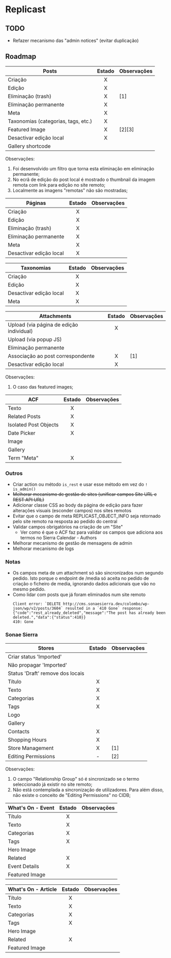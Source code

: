 # Replicast

## TODO
* Refazer mecanismo das "admin notices" (evitar duplicação)  


## Roadmap

| Posts                               | Estado | Observações |
|-------------------------------------|:------:|-------------|
| Criação                             |    X   |             |
| Edição                              |    X   |             |
| Eliminação (trash)                  |    X   | [1]         |
| Eliminação permanente               |    X   |             |
| Meta                                |    X   |             |
| Taxonomias (categorias, tags, etc.) |    X   |             |
| Featured Image                      |    X   | [2][3]      |
| Desactivar edição local             |    X   |             |
| Gallery shortcode                   |        |             |

Observações:  
1. Foi desenvolvido um filtro que torna esta eliminação em eliminação permanente;  
2. No ecrã de edição do post local é mostrado o thumbnail da imagem remota com link para edição no site remoto;  
3. Localmente as imagens "remotas" não são mostradas;  


| Páginas                 | Estado | Observações |
|-------------------------|:------:|-------------|
| Criação                 |    X   |             |
| Edição                  |    X   |             |
| Eliminação (trash)      |    X   |             |
| Eliminação permanente   |    X   |             |
| Meta                    |    X   |             |
| Desactivar edição local |    X   |             |


| Taxonomias              | Estado | Observações |
|-------------------------|:------:|-------------|
| Criação                 |    X   |             |
| Edição                  |    X   |             |
| Desactivar edição local |    X   |             |
| Meta                    |    X   |             |


| Attachments                              | Estado | Observações |
|------------------------------------------|:------:|-------------|
| Upload (via página de edição individual) |    X   |             |
| Upload (via popup JS)                    |        |             |
| Eliminação permanente                    |        |             |
| Associação ao post correspondente        |    X   | [1]         |
| Desactivar edição local                  |    X   |             |

Observações:  
1. O caso das featured images;  


| ACF                     | Estado | Observações |
|-------------------------|:------:|-------------|
| Texto                   |    X   |             |
| Related Posts           |    X   |             |
| Isolated Post Objects   |    X   |             |
| Date Picker             |    X   |             |
| Image                   |        |             |
| Gallery                 |        |             |
| Term "Meta"             |    X   |             |


### Outros
* Criar action ou método `is_rest` e usar esse método em vez do `! is_admin()`  
* <del>Melhorar mecanismo de gestão de sites (unificar campos Site URL e REST API URL)</del>  
* Adicionar classe CSS ao body da página de edição para fazer alterações visuais (esconder campos) nos sites remotos  
* Evitar que o campo de meta REPLICAST_OBJECT_INFO seja retornado pelo site remoto na resposta ao pedido do central  
* Validar campos obrigatórios na criação de um "Site"  
  - Ver como é que o ACF faz para validar os campos que adiciona aos termos no Sierra Calendar - Authors
* Melhorar mecanismo de gestão de mensagens de admin  
* Melhorar mecanismo de logs  

### Notas
* Os campos meta de um attachment só são sincronizados num segundo pedido. 
  Isto porque o endpoint de /media só aceita no pedido de criação o ficheiro de media, 
  ignorando dados adicionais que vão no mesmo pedido.
* Como lidar com posts que já foram eliminados num site remoto
    ```
    Client error: `DELETE http://cms.sonaesierra.dev/colombo/wp-json/wp/v2/posts/3604` resulted in a `410 Gone` response: {"code":"rest_already_deleted","message":"The post has already been deleted.","data":{"status":410}} 
    410: Gone
    ```


### Sonae Sierra

| Stores                           | Estado | Observações |
|----------------------------------|:------:|-------------|
| Criar status 'Imported'          |        |             |
| Não propagar 'Imported'          |        |             |
| Status 'Draft' remove dos locais |        |             |
| Título                           |    X   |             |
| Texto                            |    X   |             |
| Categorias                       |    X   |             |
| Tags                             |    X   |             |
| Logo                             |        |             |
| Gallery                          |        |             |
| Contacts                         |    X   |             |
| Shopping Hours                   |    X   |             |
| Store Management                 |    X   | [1]         |
| Editing Permissions              |    -   | [2]         |

Observações:  
1. O campo "Relationship Group" só é sincronizado se o termo seleccionado já existir no site remoto;  
2. Não está contemplada a sincronização de utilizadores. Para além disso, não existe o conceito de "Editing Permissions" no CIDB;


| What's On - Event | Estado | Observações |
|-------------------|:------:|-------------|
| Título            |    X   |             |
| Texto             |    X   |             |
| Categorias        |    X   |             |
| Tags              |    X   |             |
| Hero Image        |        |             |
| Related           |    X   |             |
| Event Details     |    X   |             |
| Featured Image    |        |             |


| What's On - Article | Estado | Observações |
|---------------------|:------:|-------------|
| Título              |    X   |             |
| Texto               |    X   |             |
| Categorias          |    X   |             |
| Tags                |    X   |             |
| Hero Image          |        |             |
| Related             |    X   |             |
| Featured Image      |        |             |


